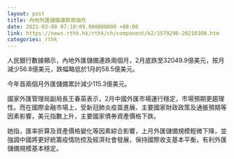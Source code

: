 ```yaml
---
layout: post
title: 內地外匯儲備連跌兩個月
date: 2021-03-08 07:10:09.000000000 +08:00
link: https://news.rthk.hk/rthk/ch/component/k2/1579296-20210308.htm
categories: rthk
---
```


人民銀行數據顯示，內地外匯儲備連跌兩個月，2月底跌至32049.9億美元，按月減少56.8億美元，跌幅略低於1月的58.5億美元。

今年首兩個月外匯儲備累計減少115.3億美元。

國家外匯管理局副局長王春英表示，2月中國外匯市場運行穩定，市場預期更趨理性。而在國際金融市場上，受新冠肺炎疫苗進展、主要國家財政政策及通脹預期等因素影響，美元指數上升，主要國家債券資產價格下跌。

她指，匯率折算及資產價格變化等因素綜合影響，上月外匯儲備規模輕微下降，並強調中國將更好統籌疫情防控及經濟社會發展，保持國際收支基本平衡，有利外匯儲備規模基本穩定。
